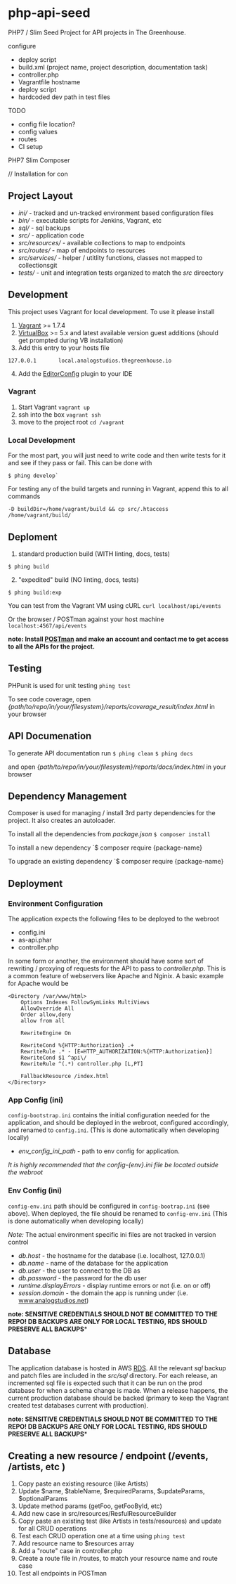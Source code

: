 # php-api-seed
PHP7 / Slim Seed Project for API projects in The Greenhouse.

configure
- deploy script
- build.xml (project name, project description, documentation task)
- controller.php
- Vagrantfile hostname
- deploy script
- hardcoded dev path in test files

TODO
- config file location?
- config values
- routes
- CI setup

PHP7
Slim
Composer

// Installation for con
## Project Layout

- _ini/_ - tracked and un-tracked environment based configuration files
- _bin/_ - executable scripts for Jenkins, Vagrant, etc
- _sql/_ - sql backups
- _src/_ - application code
- _src/resources/_ - available collections to map to endpoints
- _src/routes/_ - map of endpoints to resources
- _src/services/_ - helper / utitlity functions, classes not mapped to collectionsgit
- _tests/_ - unit and integration tests organized to match the _src_ direectory


## Development

This project uses Vagrant for local development.  To use it please install

1.  [Vagrant][] >= 1.7.4
2.  [VirtualBox][] >= 5.x and latest available version guest additions (should get prompted during VB installation)
3. Add this entry to your hosts file
```
127.0.0.1       local.analogstudios.thegreenhouse.io
```

4. Add the [EditorConfig][] plugin to your IDE

[phing]: https://www.phing.info/
[composer]: https://getcomposer.org/
[EditorConfig]: http://editorconfig.org/
[php]: http://php.net/
[Vagrant]: https://www.vagrantup.com/
[VirtualBox]: https://www.virtualbox.org/


### Vagrant
1. Start Vagrant `vagrant up`
2. ssh into the box `vagrant ssh`
3. move to the project root `cd /vagrant`

### Local Development
For the most part, you will just need to write code and then write tests for it and see if they pass or fail.  This 
can be done with

```
$ phing develop`
```
For testing any of the build targets and running in Vagrant, append this to all commands
```
-D buildDir=/home/vagrant/build && cp src/.htaccess /home/vagrant/build/
```

## Deploment
1. standard production build (WITH linting, docs, tests)

```
$ phing build
```

2. "expedited" build (NO linting, docs, tests)

```
$ phing build:exp
```

You can test from the Vagrant VM using cURL
`curl localhost/api/events`

Or the browser / POSTman against your host machine
`localhost:4567/api/events`

**note: Install [POSTman](https://www.getpostman.com/) and make an account and contact me to get access to all 
the APIs for the project.**

## Testing
PHPunit is used for unit testing
`phing test`

To see code coverage, open _{path/to/repo/in/your/filesystem}/reports/coverage_result/index.html_ in your browser

## API Documenation
To generate API documentation run
`$ phing clean`
`$ phing docs`

and open _{path/to/repo/in/your/filesystem}/reports/docs/index.html_ in your browser

## Dependency Management
Composer is used for managing / install 3rd party dependencies for the project.  It also creates an autoloader.

To install all the dependencies from _package.json_
`$ composer install`

To install a new dependency
`$ composer require {package-name}

To upgrade an existing dependency
`$ composer require {package-name}

## Deployment

### Environment Configuration
The application expects the following files to be deployed to the webroot
* config.ini
* as-api.phar
* controller.php

In some form or another, the environment should have some sort of rewriting / proxying of requests for the API to pass 
to _controller.php_.  This is a common feature of webservers like Apache and Nginix.  A basic example for Apache would
be
```
<Directory /var/www/html>               
    Options Indexes FollowSymLinks MultiViews
    AllowOverride All
    Order allow,deny
    allow from all
   
    RewriteEngine On
                  
    RewriteCond %{HTTP:Authorization} .+
    RewriteRule .* - [E=HTTP_AUTHORIZATION:%{HTTP:Authorization}]
    RewriteCond $1 ^api\/
    RewriteRule ^(.*) controller.php [L,PT]
   
    FallbackResource /index.html
</Directory>
```

### App Config (ini)
`config-bootstrap.ini` contains the initial configuration needed for the application, and should be deployed in the
webroot, configured accordingly, and renamed to `config.ini`.  (This is done automatically when developing locally)
- _env_config_ini_path_  - path to env config for application.


*It is highly recommended that the config-{env}.ini file be located outside the webroot*

### Env Config (ini)
`config-env.ini` path should be configured in `config-bootrap.ini` (see above).  When deployed, the file should be
renamed to `config-env.ini`  (This is done automatically when developing locally)

*Note:* The actual environment specific ini files are not tracked in version control

- _db.host_ - the hostname for the database (i.e. localhost, 127.0.0.1)
- _db.name_ - name of the database for the application
- _db.user_ - the user to connect to the DB as
- _db.password_ - the password for the db user
- _runtime.displayErrors_ - display runtime errors or not (i.e. on or off)
- _session.domain_ - the domain the app is running under (i.e. www.analogstudios.net)

**note: SENSITIVE CREDENTIALS SHOULD NOT BE COMMITTED TO THE REPO!  DB BACKUPS ARE ONLY FOR LOCAL TESTING, RDS SHOULD
PRESERVE ALL BACKUPS***

## Database
The application database is hosted in AWS [RDS].  All the relevant _sql_ backup and patch files are included in the
_src/sql_ directory.  For each release, an incremented sql file is expected such that it can be run on the prod database
for when a schema change is made.  When a release happens, the current production database should be backed (primary
to keep the Vagrant created test databases current with production).

**note: SENSITIVE CREDENTIALS SHOULD NOT BE COMMITTED TO THE REPO!  DB BACKUPS ARE ONLY FOR LOCAL TESTING, RDS SHOULD
PRESERVE ALL BACKUPS***

[RDS]: https://aws.amazon.com/rds/

## Creating a new resource / endpoint (/events, /artists, etc )
1. Copy paste an existing resource (like Artists)
2. Update $name, $tableName, $requiredParams, $updateParams, $optionalParams  
3. Update method params (getFoo, getFooById, etc)
4. Add new case in src/resources/ResfulResourceBuilder
5. Copy paste an existing test (like Artists in tests/resources) and update for all CRUD operations
6. Test each CRUD operation one at a time using `phing test`
7. Add resource name to $resources array
8. Add a "route" case in controller.php
9. Create a route file in /routes, to match your resource name and route case
10. Test all endpoints in POSTman
